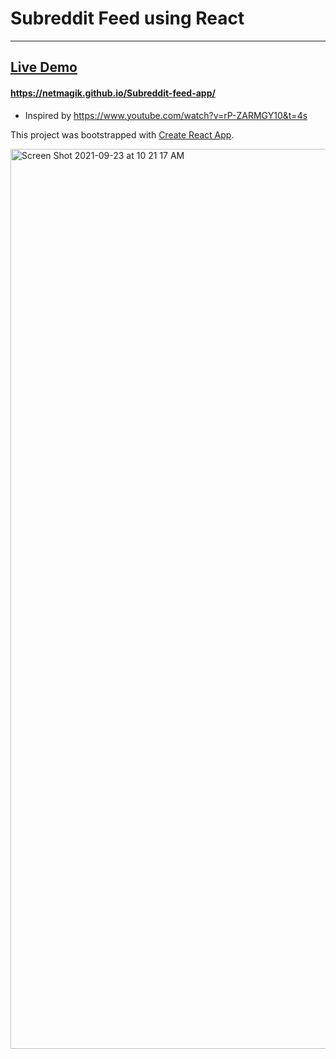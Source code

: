 # Subreddit Feed using React
---

## [Live Demo](https://netmagik.github.io/Subreddit-feed-app/)
#### https://netmagik.github.io/Subreddit-feed-app/


- Inspired by https://www.youtube.com/watch?v=rP-ZARMGY10&t=4s

This project was bootstrapped with [Create React App](https://github.com/facebook/create-react-app).

<a href="https://netmagik.github.io/Subreddit-feed-app/"><img width="1440" alt="Screen Shot 2021-09-23 at 10 21 17 AM" src="https://user-images.githubusercontent.com/3833560/134527595-b11c23f1-2b62-4eec-a793-5bae0e1bab8e.png"></a>

